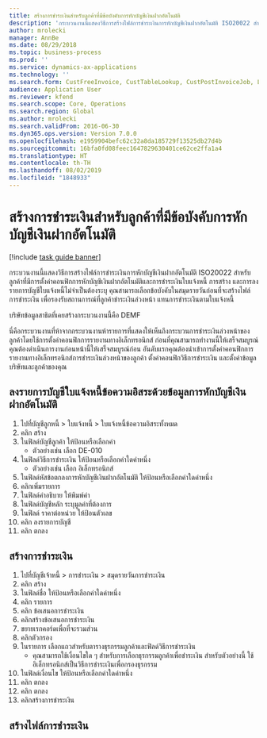 ```yaml
---
title: สร้างการชำระเงินสำหรับลูกค้าที่มีข้อบังคับการหักบัญชีเงินฝากอัตโนมัติ
description: 'กระบวนงานนี้แสดงวิธีการสร้างไฟล์การชำระเงินการหักบัญชีเงินฝากอัตโนมัติ ISO20022 สำหรับลูกค้าที่มีการตั้งค่าคอนฟิกการหักบัญชีเงินฝากอัตโนมัติและการชำระเงินใบแจ้งหนี้ '
author: mrolecki
manager: AnnBe
ms.date: 08/29/2018
ms.topic: business-process
ms.prod: ''
ms.service: dynamics-ax-applications
ms.technology: ''
ms.search.form: CustFreeInvoice, CustTableLookup, CustPostInvoiceJob, LedgerJournalTable, LedgerJournalTransCustPaym, SysQueryForm, CustPaymProposalEdit, BankAccountTableLookUp
audience: Application User
ms.reviewer: kfend
ms.search.scope: Core, Operations
ms.search.region: Global
ms.author: mrolecki
ms.search.validFrom: 2016-06-30
ms.dyn365.ops.version: Version 7.0.0
ms.openlocfilehash: e1959904befc62c32a8da185729f13525db27d4b
ms.sourcegitcommit: 16bfa0fd08feec1647829630401ce62ce2ffa1a4
ms.translationtype: HT
ms.contentlocale: th-TH
ms.lasthandoff: 08/02/2019
ms.locfileid: "1848933"
---
```

# <a name="create-payments-for-a-customer-who-have-direct-debit-mandates"></a>สร้างการชำระเงินสำหรับลูกค้าที่มีข้อบังคับการหักบัญชีเงินฝากอัตโนมัติ

[!include [task guide banner](../../includes/task-guide-banner.md)]

กระบวนงานนี้แสดงวิธีการสร้างไฟล์การชำระเงินการหักบัญชีเงินฝากอัตโนมัติ ISO20022 สำหรับลูกค้าที่มีการตั้งค่าคอนฟิกการหักบัญชีเงินฝากอัตโนมัติและการชำระเงินใบแจ้งหนี้  การสร้าง และการลงรายการบัญชีใบแจ้งหนี้ไม่จำเป็นต้องระบุ คุณสามารถเลือกข้อบังคับในสมุดรายวันก่อนที่จะสร้างไฟล์การชำระเงิน เพื่อรองรับสถานการณ์ที่ลูกค้าชำระเงินล่วงหน้า แทนการชำระเงินตามใบแจ้งหนี้



บริษัทข้อมูลสาธิตที่เคยสร้างกระบวนงานนี้คือ DEMF



นี่คือกระบวนงานที่ห้าจากกระบวนงานห้ารายการที่แสดงให้เห็นถึงกระบวนการชำระเงินล่วงหน้าของลูกค้าโดยใช้การตั้งค่าคอนฟิกการรายงานทางอิเล็กทรอนิกส์ ก่อนที่คุณสามารถทำงานนี้ให้เสร็จสมบูรณ์ คุณต้องดำเนินการงานก่อนหน้านี้ให้เสร็จสมบูรณ์ก่อน อันดับแรกคุณต้องนำเข้าการตั้งค่าคอนฟิกการรายงานทางอิเล็กทรอนิกส์การชำระเงินล่วงหน้าของลูกค้า ตั้งค่าคอนฟิกวิธีการชำระเงิน และตั้งค่าข้อมูลบริษัทและลูกค้าของคุณ 


## <a name="post-a-free-text-invoice-with-direct-debit-information"></a>ลงรายการบัญชีใบแจ้งหนี้ข้อความอิสระด้วยข้อมูลการหักบัญชีเงินฝากอัตโนมัติ
1. ไปที่บัญชีลูกหนี้ > ใบแจ้งหนี้ > ใบแจ้งหนี้ข้อความอิสระทั้งหมด
2. คลิก สร้าง
3. ในฟิลด์บัญชีลูกค้า ให้ป้อนหรือเลือกค่า
    * ตัวอย่างเช่น เลือก DE-010  
4. ในฟิลด์วิธีการชำระเงิน ให้ป้อนหรือเลือกค่าใดค่าหนึ่ง
    * ตัวอย่างเช่น เลือก อิเล็กทรอนิกส์  
5. ในฟิลด์หัสข้อตกลงการหักบัญชีเงินฝากอัตโนมัติ ให้ป้อนหรือเลือกค่าใดค่าหนึ่ง
6. คลิกเพิ่มรายการ
7. ในฟิลด์คำอธิบาย ให้พิมพ์ค่า
8. ในฟิลด์บัญชีหลัก ระบุมูลค่าที่ต้องการ
9. ในฟิลด์ ราคาต่อหน่วย ให้ป้อนตัวเลข
10. คลิก ลงรายการบัญชี
11. คลิก ตกลง

## <a name="create-a-payment"></a>สร้างการชำระเงิน
1. ไปที่บัญชีเจ้าหนี้ > การชำระเงิน > สมุดรายวันการชำระเงิน
2. คลิก สร้าง
3. ในฟิลด์ชื่อ ให้ป้อนหรือเลือกค่าใดค่าหนึ่ง
4. คลิก รายการ
5. คลิก ข้อเสนอการชำระเงิน
6. คลิกสร้างข้อเสนอการชำระเงิน
7. ขยายเรกคอร์ดเพื่อที่จะรวมส่วน
8. คลิกตัวกรอง 
9. ในรายการ เลือกแถวสำหรับตารางธุรกรรมลูกค้าและฟิลด์วิธีการชำระเงิน
    * คุณสามารถใช้เงื่อนไขใด ๆ สำหรับการเลือกธุรกรรมลูกค้าเพื่อชำระเงิน สำหรับตัวอย่างนี้ ใช้อิเล็กทรอนิกส์เป็นวิธีการชำระเงินเพื่อกรองธุรกรรม  
10. ในฟิลด์เงื่อนไข ให้ป้อนหรือเลือกค่าใดค่าหนึ่ง
11. คลิก ตกลง
12. คลิก ตกลง
13. คลิกสร้างการชำระเงิน

## <a name="generate-a-payment-file"></a>สร้างไฟล์การชำระเงิน

